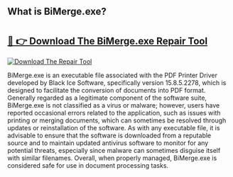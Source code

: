## What is BiMerge.exe? 

# <h2><a href="https://exedetect.com/download.php?BiMerge.exe">🔗 👉 Download The BiMerge.exe Repair Tool</a></h2>

[![Download The Repair Tool](https://exedetect.com/download-button.jpg)](https://exedetect.com/download.php?BiMerge.exe)

BiMerge.exe is an executable file associated with the PDF Printer Driver developed by Black Ice Software, specifically version 15.8.5.2278, which is designed to facilitate the conversion of documents into PDF format. Generally regarded as a legitimate component of the software suite, BiMerge.exe is not classified as a virus or malware; however, users have reported occasional errors related to the application, such as issues with printing or merging documents, which can sometimes be resolved through updates or reinstallation of the software. As with any executable file, it is advisable to ensure that the software is downloaded from a reputable source and to maintain updated antivirus software to monitor for any potential threats, especially since malware can sometimes disguise itself with similar filenames. Overall, when properly managed, BiMerge.exe is considered safe for use in document processing tasks.